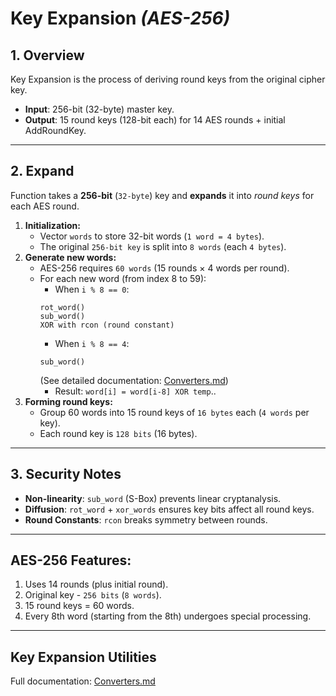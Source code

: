 # Key Expansion _(AES-256)_

## **1. Overview**
Key Expansion is the process of deriving round keys from the original cipher key.
- **Input**: 256-bit (32-byte) master key.
- **Output**: 15 round keys (128-bit each) for 14 AES rounds + initial AddRoundKey.

---

## **2. Expand**
Function takes a **256-bit** (`32-byte`) key and **expands** it into _round keys_ for each AES round.

1. **Initialization:**
    - Vector `words` to store 32-bit words (`1 word = 4 bytes`).
    - The original `256-bit key` is split into `8 words` (each `4 bytes`).
2. **Generate new words:**
    - AES-256 requires `60 words` (15 rounds × 4 words per round).
    - For each new word (from index 8 to 59):
        - When `i % 8 == 0`:
        ```plaintext
        rot_word()
        sub_word()
        XOR with rcon (round constant)
        ```
        - When `i % 8 == 4`:
        ```plaintext
        sub_word()
        ```
      (See detailed documentation: [Converters.md](./converters.md))
        - Result: `word[i] = word[i-8] XOR temp`..
3. **Forming round keys:**
    - Group 60 words into 15 round keys of `16 bytes` each (`4 words` per key).
    - Each round key is `128 bits` (16 bytes).

---

## **3. Security Notes**
- **Non-linearity**: `sub_word` (S-Box) prevents linear cryptanalysis.
- **Diffusion**: `rot_word` + `xor_words` ensures key bits affect all round keys.
- **Round Constants**: `rcon` breaks symmetry between rounds.

---

## AES-256 Features:
1. Uses 14 rounds (plus initial round).
2. Original key - `256 bits` (`8 words`).
3. 15 round keys = 60 words.
4. Every 8th word (starting from the 8th) undergoes special processing.

---

## **Key Expansion Utilities**
Full documentation: [Converters.md](./converters.md)